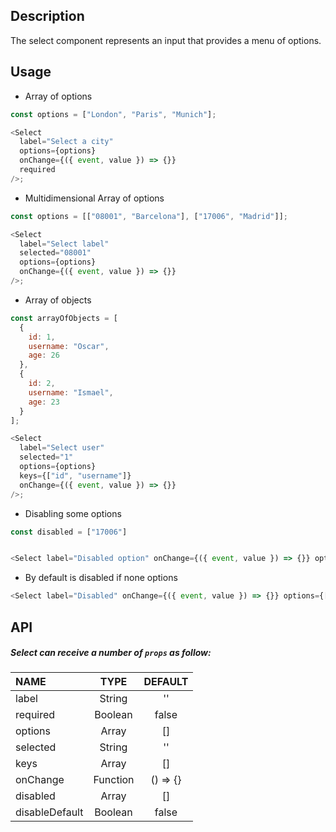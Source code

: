 ## Description

The select component represents an input that provides a menu of options.

## Usage

- Array of options

```js
const options = ["London", "Paris", "Munich"];

<Select
  label="Select a city"
  options={options}
  onChange={({ event, value }) => {}}
  required
/>;
```

- Multidimensional Array of options

```js
const options = [["08001", "Barcelona"], ["17006", "Madrid"]];

<Select
  label="Select label"
  selected="08001"
  options={options}
  onChange={({ event, value }) => {}}
/>;
```

- Array of objects

```js
const arrayOfObjects = [
  {
    id: 1,
    username: "Oscar",
    age: 26
  },
  {
    id: 2,
    username: "Ismael",
    age: 23
  }
];

<Select
  label="Select user"
  selected="1"
  options={options}
  keys={["id", "username"]}
  onChange={({ event, value }) => {}}
/>;
```

- Disabling some options

```js
const disabled = ["17006"]


<Select label="Disabled option" onChange={({ event, value }) => {}} options={options} disabled={disabled} />
```

- By default is disabled if none options

```js
<Select label="Disabled" onChange={({ event, value }) => {}} options={[]} />
```

## API

##### Select can receive a number of `props` as follow:

| NAME            |   TYPE   | DEFAULT  |
| :-------------- | :------: | :------: |
| label           |  String  |    ''    |
| required        | Boolean  |  false   |
| options         |  Array   |    []    |
| selected        |  String  |    ''    |
| keys            |  Array   |    []    |
| onChange        | Function | () => {} |
| disabled        |  Array   |    []    |
| disableDefault  | Boolean  |  false   |
